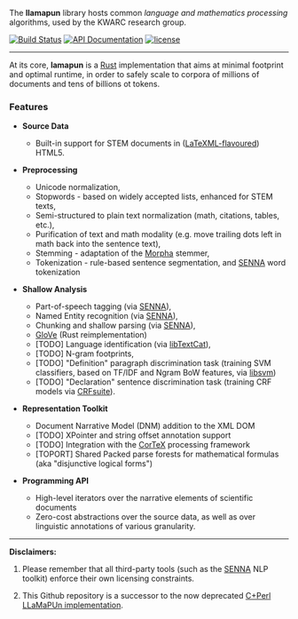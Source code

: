 The **llamapun** library hosts common _language and mathematics processing_ algorithms, used by the KWARC research group.

[![Build Status](https://secure.travis-ci.org/KWARC/llamapun.png?branch=master)](http://travis-ci.org/KWARC/llamapun)
[![API Documentation](https://img.shields.io/badge/docs-API-blue.svg)](http://kwarc.github.io/llamapun/llamapun/index.html)
[![license](http://img.shields.io/badge/license-GPLv3-blue.svg)](https://raw.githubusercontent.com/KWARC/llamapun/master/LICENSE)

---
At its core, **lamapun** is a [Rust](http://rust-lang.org/) implementation that aims at minimal footprint and optimal runtime, in order to safely scale to corpora of millions of documents and tens of billions ot tokens.

### Features

 * **Source Data**
   * Built-in support for STEM documents in ([LaTeXML-flavoured](https://github.com/brucemiller/LaTeXML/)) HTML5.

 * **Preprocessing**
   * Unicode normalization,
   * Stopwords - based on widely accepted lists, enhanced for STEM texts,
   * Semi-structured to plain text normalization (math, citations, tables, etc.),
   * Purification of text and math modality (e.g. move trailing dots left in math back into the sentence text),
   * Stemming - adaptation of the [Morpha](http://www.sussex.ac.uk/Users/johnca/morph.html) stemmer,
   * Tokenization - rule-based sentence segmentation, and [SENNA](http://ml.nec-labs.com/senna/) word tokenization

 * **Shallow Analysis**
   * Part-of-speech tagging (via [SENNA](http://ml.nec-labs.com/senna/)),
   * Named Entity recognition (via [SENNA](http://ml.nec-labs.com/senna/)),
   * Chunking and shallow parsing (via [SENNA](http://ml.nec-labs.com/senna/)),
   * [GloVe](http://nlp.stanford.edu/projects/glove/) (Rust reimplementation)
   * [TODO] Language identification (via [libTextCat](http://software.wise-guys.nl/libtextcat/)),
   * [TODO] N-gram footprints,
   * [TODO] "Definition" paragraph discrimination task (training SVM classifiers, based on TF/IDF and Ngram BoW features, via [libsvm](https://github.com/cjlin1/libsvm))
   * [TODO] "Declaration" sentence discrimination task (training CRF models via [CRFsuite](http://www.chokkan.org/software/crfsuite/)).

 * **Representation Toolkit**
   * Document Narrative Model (DNM) addition to the XML DOM
   * [TODO] XPointer and string offset annotation support
   * [TODO] Integration with the [CorTeX](https://github.com/dginev/CorTeX) processing framework
   * [TOPORT] Shared Packed parse forests for mathematical formulas (aka "disjunctive logical forms")

 * **Programming API**
   * High-level iterators over the narrative elements of scientific documents
   * Zero-cost abstractions over the source data, as well as over linguistic annotations of various granularity.

---

**Disclaimers:**

  1. Please remember that all third-party tools (such as the [SENNA](http://ml.nec-labs.com/senna/) NLP toolkit) enforce their own licensing constraints.

  2. This Github repository is a successor to the now deprecated [C+Perl LLaMaPUn implementation](https://github.com/KWARC/deprecated-LLaMaPUn).
